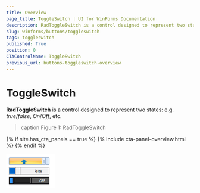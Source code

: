 ```yaml
---
title: Overview
page_title: ToggleSwitch | UI for WinForms Documentation
description: RadToggleSwitch is a control designed to represent two states- e.g. true/false, On/Off, etc.
slug: winforms/buttons/toggleswitch
tags: toggleswitch
published: True
position: 0
CTAControlName: ToggleSwitch
previous_url: buttons-toggleswitch-overview
---
```


# ToggleSwitch

__RadToggleSwitch__ is a control designed to represent two states: e.g. *true*/*false*, *On*/*Off*, etc.
>caption Figure 1: RadToggleSwitch

{% if site.has_cta_panels == true %}
{% include cta-panel-overview.html %}
{% endif %}

![buttons-toggleswitch-overview 001](images/buttons-toggleswitch-overview001.gif)
